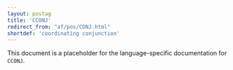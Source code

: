 ```yaml
---
layout: postag
title: 'CCONJ'
redirect_from: "af/pos/CONJ.html"
shortdef: 'coordinating conjunction'
---
```


This document is a placeholder for the language-specific documentation
for `CCONJ`.
